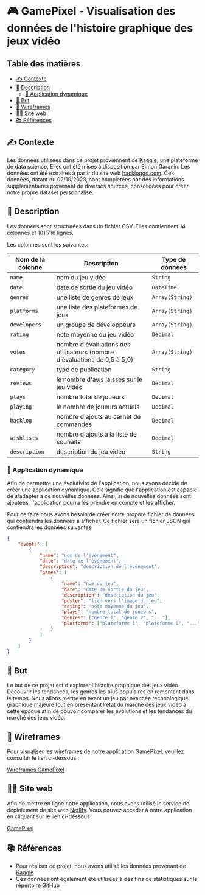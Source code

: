 # 🎮 GamePixel - Visualisation des données de l'histoire graphique des jeux vidéo

## Table des matières

-   [✍️ Contexte](#✍️-contexte)
-   [📖 Description](#📖-description)
    -   [🚀 Application dynamique](#🚀-application-dynamique)
-   [🎯 But](#🎯-but)
-   [🎨 Wireframes](#🎨-wireframes)
-   [🧑‍💻 Site web](#🧑‍💻-site-web)
-   [📚 Références](#📚-références)

## ✍️ Contexte

Les données utilisées dans ce projet proviennent de [Kaggle](https://www.kaggle.com), une plateforme de data science. Elles ont été mises à disposition par Simon Garanin. Les données ont été extraites à partir du site web [backloggd.com](https://backloggd.com). Ces données, datant du 02/10/2023, sont complétées par des informations supplémentaires provenant de diverses sources, consolidées pour créer notre propre dataset personnalisé.

## 📖 Description

Les données sont structurées dans un fichier CSV. Elles contiennent 14 colonnes et 101'716 lignes.

Les colonnes sont les suivantes:

| Nom de la colonne | Description                                                               | Type de données |
| ----------------- | ------------------------------------------------------------------------- | --------------- |
| `name`            | nom du jeu vidéo                                                          | `String`        |
| `date`            | date de sortie du jeu vidéo                                               | `DateTime`      |
| `genres`          | une liste de genres de jeux                                               | `Array(String)` |
| `platforms`       | une liste des plateformes de jeux                                         | `Array(String)` |
| `developers`      | un groupe de développeurs                                                 | `Array(String)` |
| `rating`          | note moyenne du jeu vidéo                                                 | `Decimal`       |
| `votes`           | nombre d'évaluations des utilisateurs (nombre d'évaluations de 0,5 à 5,0) | `Array(String)` |
| `category`        | type de publication                                                       | `String`        |
| `reviews`         | le nombre d'avis laissés sur le jeu vidéo                                 | `Decimal`       |
| `plays`           | nombre total de joueurs                                                   | `Decimal`       |
| `playing`         | le nombre de joueurs actuels                                              | `Decimal`       |
| `backlog`         | nombre d'ajouts au carnet de commandes                                    | `Decimal`       |
| `wishlists`       | nombre d'ajouts à la liste de souhaits                                    | `Decimal`       |
| `description`     | description du jeu vidéo                                                  | `String`        |

### 🚀 Application dynamique

Afin de permettre une évolutivité de l'application, nous avons décidé de créer une application dynamique. Cela signifie que l'application est capable de s'adapter à de nouvelles données. Ainsi, si de nouvelles données sont ajoutées, l'application pourra les prendre en compte et les afficher.

Pour ce faire nous avons besoin de créer notre propore fichier de données qui contiendra les données a afficher. Ce fichier sera un fichier JSON qui contiendra les données suivantes:

```json
{
    "events": [
        {
            "name": "nom de l'événement",
            "date": "date de l'événement",
            "description": "description de l'événement",
            "games": [
                {
                    "name": "nom du jeu",
                    "date": "date de sortie du jeu",
                    "description": "description du jeu",
                    "poster": "lien vers l'image du jeu",
                    "rating": "note moyenne du jeu",
                    "plays": "nombre total de joueurs",
                    "genres": ["genre 1", "genre 2", "..."],
                    "platforms": ["plateforme 1", "plateforme 2", "..."]
                }
            ]
        }
    ]
}
```

## 🎯 But

Le but de ce projet est d'explorer l'histoire graphique des jeux vidéo. Découvrir les tendances, les genres les plus populaires en remontant dans le temps. Nous allons mettre en avant un jeu par avancée technologique graphique majeure tout en présentant l'état du marché des jeux vidéo à cette époque afin de pouvoir comparer les évolutions et les tendances du marché des jeux vidéo.

## 🎨 Wireframes

Pour visualiser les wireframes de notre application GamePixel, veuillez consulter le lien ci-dessous :

[Wireframes GamePixel](https://www.figma.com/file/axoVljvnAqJTVqeDaO9lGX/HEIG---VisualDon---GamePixel?type=design&node-id=0%3A1&mode=design&t=tP3qa7rEcix13GWp-1)

## 🧑‍💻 Site web

Afin de mettre en ligne notre application, nous avons utilisé le service de déploiement de site web [Netlify](https://www.netlify.com/). Vous pouvez accéder à notre application en cliquant sur le lien ci-dessous :

[GamePixel](https://gamepixel-visualdon.netlify.app/)

## 📚 Références

-   Pour réaliser ce projet, nous avons utilisé les données provenant de [Kaggle](https://www.kaggle.com/datasets/gsimonx37/backloggd)
-   Ces données ont également été utilisées à des fins de statistiques sur le répertoire [GitHub](https://github.com/GSimonX37/Backloggd)
